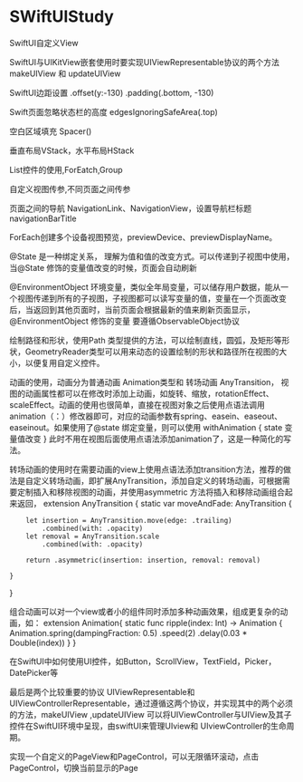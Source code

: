 # SWiftUIStudy
SwiftUI自定义View

SwiftUI与UIKitView嵌套使用时要实现UIViewRepresentable协议的两个方法makeUIView 和 updateUIView

SwiftUI边距设置 .offset(y:-130) .padding(.bottom, -130)

Swift页面忽略状态栏的高度 edgesIgnoringSafeArea(.top)

空白区域填充  Spacer()

垂直布局VStack，水平布局HStack

List控件的使用,ForEatch,Group

自定义视图传参,不同页面之间传参 

页面之间的导航 NavigationLink、NavigationView，设置导航栏标题 navigationBarTitle

ForEach创建多个设备视图预览，previewDevice、previewDisplayName。

@State 是一种绑定关系， 理解为值和值的改变方式。可以传递到子视图中使用，当@State 修饰的变量值改变的时候，页面会自动刷新

@EnvironmentObject 环境变量，类似全年局变量，可以储存用户数据，能从一个视图传递到所有的子视图，子视图都可以读写变量的值，变量在一个页面改变后，当返回到其他页面时，当前页面会根据最新的值来刷新页面显示， @EnvironmentObject 修饰的变量 要遵循ObservableObject协议 

绘制路径和形状，使用Path 类型提供的方法，可以绘制直线，圆弧，及矩形等形状，GeometryReader类型可以用来动态的设置绘制的形状和路径所在视图的大小，以便复用自定义控件。

动画的使用，动画分为普通动画 Animation类型和 转场动画 AnyTransition，
视图的动画属性都可以在修改时添加上动画，如旋转、缩放，rotationEffect、scaleEffect。动画的使用也很简单，直接在视图对象之后使用点语法调用animation（：）修改器即可，对应的动画参数有spring、easein、easeout、easeinout。如果使用了@state 绑定变量，则可以使用 withAnimation { state 变量值改变 } 此时不用在视图后面使用点语法添加animation了，这是一种简化的写法。

转场动画的使用时在需要动画的view上使用点语法添加transition方法，推荐的做法是自定义转场动画，即扩展AnyTransition，添加自定义的转场动画，可根据需要定制插入和移除视图的动画，并使用asymmetric 方法将插入和移除动画组合起来返回，
extension AnyTransition {
    static var moveAndFade: AnyTransition {
        
        let insertion = AnyTransition.move(edge: .trailing)
            .combined(with: .opacity)
        let removal = AnyTransition.scale
            .combined(with: .opacity)
        
        return .asymmetric(insertion: insertion, removal: removal)
        
    }
}


组合动画可以对一个view或者小的组件同时添加多种动画效果，组成更复杂的动画，如：
extension Animation{
    static func ripple(index: Int) -> Animation {
        Animation.spring(dampingFraction: 0.5)
        .speed(2)
            .delay(0.03 * Double(index))
    }
}

在SwiftUI中如何使用UI控件，如Button，ScrollView，TextField，Picker，DatePicker等

最后是两个比较重要的协议 UIViewRepresentable和UIViewControllerRepresentable，通过遵循这两个协议，并实现其中的两个必须的方法，makeUIView ,updateUIView 可以将UIViewController与UIView及其子控件在SwiftUI环境中呈现，由swiftUI来管理UIview和 UIviewController的生命周期。

实现一个自定义的PageView和PageControl，可以无限循环滚动，点击PageControl，切换当前显示的Page





